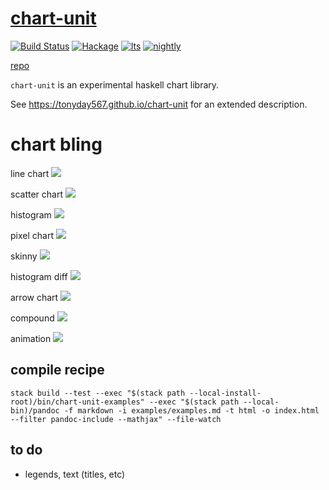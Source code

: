 
[chart-unit](https://tonyday567.github.io/chart-unit)
===

[![Build Status](https://travis-ci.org/tonyday567/chart-unit.svg)](https://travis-ci.org/tonyday567/chart-unit) [![Hackage](https://img.shields.io/hackage/v/chart-unit.svg)](https://hackage.haskell.org/package/chart-unit) [![lts](https://www.stackage.org/package/chart-unit/badge/lts)](http://stackage.org/lts/package/chart-unit) [![nightly](https://www.stackage.org/package/chart-unit/badge/nightly)](http://stackage.org/nightly/package/chart-unit)

[repo](https://github.com/tonyday567/chart-unit)

`chart-unit` is an experimental haskell chart library.  

See https://tonyday567.github.io/chart-unit for an extended description.

chart bling
===

line chart
<img src="https://tonyday567.github.io/other/exampleLine.svg">

scatter chart
<img src="https://tonyday567.github.io/other/exampleScatter.svg">

histogram
<img src="https://tonyday567.github.io/other/exampleHist.svg">

pixel chart
<img src="https://tonyday567.github.io/other/examplePixels.svg">

skinny
<img src="https://tonyday567.github.io/other/exampleOneDim.svg">

histogram diff
<img src="https://tonyday567.github.io/other/exampleHistCompare.svg">

arrow chart
<img src="https://tonyday567.github.io/other/exampleArrow.svg">

compound
<img src="https://tonyday567.github.io/other/exampleCompound.svg">

animation
<img src="https://tonyday567.github.io/other/anim.gif">

compile recipe
--------

~~~
stack build --test --exec "$(stack path --local-install-root)/bin/chart-unit-examples" --exec "$(stack path --local-bin)/pandoc -f markdown -i examples/examples.md -t html -o index.html --filter pandoc-include --mathjax" --file-watch
~~~

to do
---

- legends, text (titles, etc)
